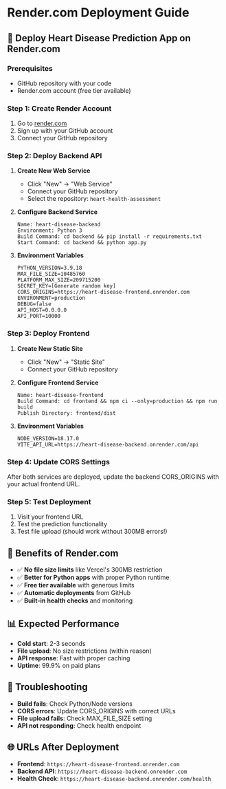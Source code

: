 # Render.com Deployment Guide

## 🚀 Deploy Heart Disease Prediction App on Render.com

### Prerequisites
- GitHub repository with your code
- Render.com account (free tier available)

### Step 1: Create Render Account
1. Go to [render.com](https://render.com)
2. Sign up with your GitHub account
3. Connect your GitHub repository

### Step 2: Deploy Backend API
1. **Create New Web Service**
   - Click "New" → "Web Service"
   - Connect your GitHub repository
   - Select the repository: `heart-health-assessment`

2. **Configure Backend Service**
   ```
   Name: heart-disease-backend
   Environment: Python 3
   Build Command: cd backend && pip install -r requirements.txt
   Start Command: cd backend && python app.py
   ```

3. **Environment Variables**
   ```
   PYTHON_VERSION=3.9.18
   MAX_FILE_SIZE=10485760
   PLATFORM_MAX_SIZE=209715200
   SECRET_KEY=[Generate random key]
   CORS_ORIGINS=https://heart-disease-frontend.onrender.com
   ENVIRONMENT=production
   DEBUG=false
   API_HOST=0.0.0.0
   API_PORT=10000
   ```

### Step 3: Deploy Frontend
1. **Create New Static Site**
   - Click "New" → "Static Site"
   - Connect your GitHub repository

2. **Configure Frontend Service**
   ```
   Name: heart-disease-frontend
   Build Command: cd frontend && npm ci --only=production && npm run build
   Publish Directory: frontend/dist
   ```

3. **Environment Variables**
   ```
   NODE_VERSION=18.17.0
   VITE_API_URL=https://heart-disease-backend.onrender.com/api
   ```

### Step 4: Update CORS Settings
After both services are deployed, update the backend CORS_ORIGINS with your actual frontend URL.

### Step 5: Test Deployment
1. Visit your frontend URL
2. Test the prediction functionality
3. Test file upload (should work without 300MB errors!)

## 🎯 Benefits of Render.com
- ✅ **No file size limits** like Vercel's 300MB restriction
- ✅ **Better for Python apps** with proper Python runtime
- ✅ **Free tier available** with generous limits
- ✅ **Automatic deployments** from GitHub
- ✅ **Built-in health checks** and monitoring

## 📊 Expected Performance
- **Cold start**: 2-3 seconds
- **File upload**: No size restrictions (within reason)
- **API response**: Fast with proper caching
- **Uptime**: 99.9% on paid plans

## 🔧 Troubleshooting
- **Build fails**: Check Python/Node versions
- **CORS errors**: Update CORS_ORIGINS with correct URLs
- **File upload fails**: Check MAX_FILE_SIZE setting
- **API not responding**: Check health endpoint

## 🌐 URLs After Deployment
- **Frontend**: `https://heart-disease-frontend.onrender.com`
- **Backend API**: `https://heart-disease-backend.onrender.com`
- **Health Check**: `https://heart-disease-backend.onrender.com/health`
